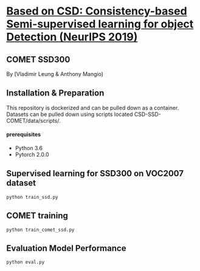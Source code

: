 # [ Based on CSD: Consistency-based Semi-supervised learning for object Detection (NeurIPS 2019)](https://papers.nips.cc/paper/9259-consistency-based-semi-supervised-learning-for-object-detection) 

## COMET SSD300
By [Vladimir Leung & Anthony Mangio)

## Installation & Preparation
This repository is dockerized and can be pulled down as a container. Datasets can be pulled down using scripts located CSD-SSD-COMET/data/scripts/. 

#### prerequisites
- Python 3.6
- Pytorch 2.0.0

## Supervised learning for SSD300 on VOC2007 dataset
```Shell
python train_ssd.py
```

## COMET training
```Shell
python train_comet_ssd.py
```

## Evaluation Model Performance
```Shell
python eval.py
```
